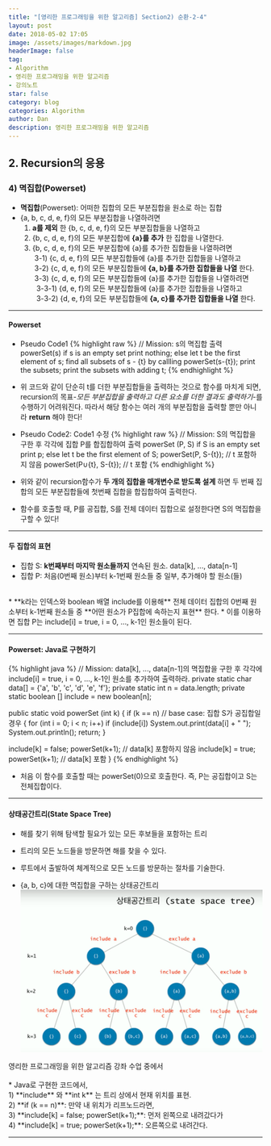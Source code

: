 ```yaml
---
title: "[영리한 프로그래밍을 위한 알고리즘] Section2) 순환-2-4"
layout: post
date: 2018-05-02 17:05
image: /assets/images/markdown.jpg
headerImage: false
tag:
- Algorithm
- 영리한 프로그래밍을 위한 알고리즘
- 강의노트
star: false
category: blog
categories: Algorithm
author: Dan
description: 영리한 프로그래밍을 위한 알고리즘
---
```

## 2. Recursion의 응용

### 4) 멱집합(Powerset)

* **멱집합**(Powerset): 어떠한 집합의 모든 부분집합을 원소로 하는 집합
* {a, b, c, d, e, f}의 모든 부분집합을 나열하려면<br>
    1) **a를 제외** 한 <span class="evidence-purple">{b, c, d, e, f}의 모든 부분집합들을 나열</span>하고<br>
    2) {b, c, d, e, f}의 모든 부분집합에 <span class="evidence-purple">**{a}를 추가** 한 집합을 나열</span>한다.<br>
    3) {b, c, d, e, f}의 모든 부분집합에 {a}를 추가한 집합들을 나열하려면<br>
    &nbsp;3-1) {c, d, e, f}의 모든 부분집합들에 {a}를 추가한 집합들을 나열하고<br>
    &nbsp;3-2)  {c, d, e, f}의 모든 부분집합들에 **{a, b}를 추가한 집합들을 나열** 한다.<br>
    &nbsp;3-3) {c, d, e, f}의 모든 부분집합들에 {a}를 추가한 집합들을 나열하려면<br>
    &nbsp;&nbsp;3-3-1) {d, e, f}의 모든 부분집합들에 {a}를 추가한 집합들을 나열하고<br>
    &nbsp;&nbsp;3-3-2) {d, e, f}의 모든 부분집합들에 **{a, c}를 추가한 집합들을 나열** 한다.

---
#### Powerset
* Pseudo Code1
{% highlight raw %}
// Mission: s의 멱집합 출력
powerSet(s)
if s is an empty set
  print nothing;
else
  let t be the first element of s;
  find all subsets of s - {t} by callling powerSet(s-{t});
  print the subsets;
  print the subsets with adding t;
{% endhighlight %}

* 위 코드와 같이 단순히 t를 더한 부분집합들을 출력하는 것으로 함수를 마치게 되면, recursion의 목표-*모든 부분집합을 출력하고 다른 요소를 더한 결과도 출력하기*-를 수행하기 어려워진다. 따라서 해당 함수는 여러 개의 부분집합을 출력할 뿐만 아니라 **return** 해야 한다!

<div class="breaker"></div>

* Pseudo Code2: Code1 수정
{% highlight raw %}
// Mission: S의 멱집합을 구한 후 각각에 집합 P를 합집합하여 출력
powerSet (P, S)
if S is an empty set
  print p;
else
  let t be the first element of S;
  powerSet(P, S-{t}); // t 포함하지 않음
  powerSet(P∪{t}, S-{t}); // t 포함
{% endhighlight %}

* 위와 같이 recursion함수가 **두 개의 집합을 매개변수로 받도록 설계** 하면 두 번째 집합의 모든 부분집합들에 첫번째 집합을 합집합하여 출력한다.
* 함수를 호출할 때, P를 공집합, S를 전체 데이터 집합으로 설정한다면 S의 멱집합을 구할 수 있다!

---
#### 두 집합의 표현

* 집합 S: **k번째부터 마지막 원소들까지** 연속된 원소. data[k], ..., data[n-1]
* 집합 P: 처음(0번째 원소)부터 k-1번째 원소들 중 일부, 추가해야 할 원소(들)
<br>
* <span class="evidence-purple">**k라는 인덱스와 boolean 배열 include를 이용해**</span> 전체 데이터 집합의 0번째 원소부터 k-1번째  원소들 중 **어떤 원소가 P집합에 속하는지 표현** 한다.
* 이를 이용하면 집합 P는 include[i] = true, i = 0, ..., k-1인 원소들이 된다.

---
#### Powerset: Java로 구현하기
{% highlight java %}
// Mission: data[k], ..., data[n-1]의 멱집합을 구한 후 각각에 include[i] = true, i = 0, ..., k-1인 원소를 추가하여 출력하라.
private static char data[] = {'a', 'b', 'c', 'd', 'e', 'f'};
private static int n = data.length;
private static boolean [] include = new boolean[n];

public static void powerSet (int k)
{
  if (k == n) // base case: 집합 S가 공집합일 경우
  {
    for (int i = 0; i < n; i++)
      if (include[i]) System.out.print(data[i] + " ");
    System.out.println();
    return;
  }

  include[k] = false;
  powerSet(k+1); // data[k] 포함하지 않음
  include[k] = true;
  powerSet(k+1); // data[k] 포함
}
{% endhighlight %}

* 처음 이 함수를 호출할 때는 powerSet(0)으로 호출한다. 즉, P는 공집합이고 S는 전체집합이다.

---
#### 상태공간트리(State Space Tree)

* 해를 찾기 위해 탐색할 필요가 있는 모든 후보들을 포함하는 트리
* 트리의 모든 노드들을 방문하면 해를 찾을 수 있다.
* 루트에서 출발하여 체계적으로 모든 노드를 방문하는 절차를 기술한다.

* {a, b, c}에 대한 멱집합을 구하는 상태공간트리
![Markdown Image][1]
<figcaption class="caption">영리한 프로그래밍을 위한 알고리즘 강좌 수업 중에서</figcaption>
<br>
* Java로 구현한 코드에서, <br>
   1) **include** 와 **int k** 는 트리 상에서 현재 위치를 표현.<br>
   2) **if (k == n)**: 만약 내 위치가 리프노드라면,<br>
   3) **include[k] = false; powerSet(k+1);**: 먼저 왼쪽으로 내려갔다가<br>
   4) **include[k] = true; powerSet(k+1);**: 오른쪽으로 내려간다.

---
[1]: /assets/images/스크린샷2018-05-03-1.jpg
